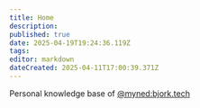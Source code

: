 ```yaml
---
title: Home
description: 
published: true
date: 2025-04-19T19:24:36.119Z
tags: 
editor: markdown
dateCreated: 2025-04-11T17:00:39.371Z
---
```


Personal knowledge base of [@myned:bjork.tech](https://matrix.to/#/@myned:bjork.tech)